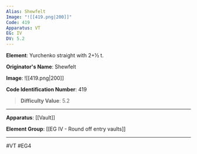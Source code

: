 ```yaml
---
Alias: Shewfelt
Image: "![[419.png|200]]"
Code: 419
Apparatus: VT
EG: IV
DV: 5.2
---
```

**Element**: Yurchenko straight with 2+1⁄2 t.

**Originator's Name**: Shewfelt

**Image**:
![[419.png|200]]

**Code Identification Number**: 419

>**Difficulty Value**: 5.2

___
**Apparatus**: [[Vault]]

**Element Group**: [[EG IV - Round off entry vaults]]
___
#VT #EG4
